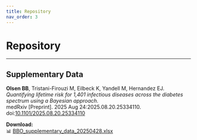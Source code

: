```yaml
---
title: Repository
nav_order: 3
---
```


# Repository

___

## Supplementary Data

**Olsen BB**, Tristani-Firouzi M, Eilbeck K, Yandell M, Hernandez EJ.  
_Quantifying lifetime risk for 1,401 infectious diseases across the diabetes spectrum using a Bayesian approach._  
medRxiv [Preprint]. 2025 Aug 24:2025.08.20.25334110.  
doi:[10.1101/2025.08.20.25334110](https://doi.org/10.1101/2025.08.20.25334110)

**Download:**  
📊 [BBO_supplementary_data_20250428.xlsx](/assets/files/BBO_supplementary_data_20250428.xlsx)
